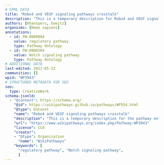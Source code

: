 ```yaml
---
# GPML DATA
title: "Robo4 and VEGF signaling pathways crosstalk"
description: "This is a temporary description for Robo4 and VEGF signaling pathways crosstalk"
authors: [Khanspers, Eweitz]
organisms: [Homo sapiens]
annotations:
  - id: PW:0000004
    value: regulatory pathway
    type: Pathway Ontology
  - id: PW:0000204
    value: Notch signaling pathway
    type: Pathway Ontology
# ADDITIONAL DATA
last-edited: 2021-05-22
communities: []
wpid: "WP3943"
# STRUCTURED METADATA FOR SEO
seo:
  type: CreativeWork
schema-jsonld:
  - "@context": https://schema.org/
    "@id": https://wikipathways.github.io/pathways/WP554.html
    "@type": Dataset
    "name": "Robo4 and VEGF signaling pathways crosstalk"
    "description": "This is a temporary description for the pathway entitled: Robo4 and VEGF signaling pathways crosstalk"
    "url": "https://www.wikipathways.org/index.php/Pathway:WP3943"
    "license": CC0
    "creator":
    - "@type": Organization
      "name": "WikiPathways"
    "keywords": [
      "regulatory pathway", "Notch signaling pathway",
      ]
---
```

